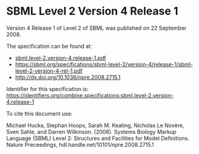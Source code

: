 # SBML Level 2 Version 4 Release 1
Version 4 Release 1 of Level 2 of SBML was published on 22 September 2008.

The specification can be found at:

* [sbml.level-2.version-4.release-1.pdf](https://raw.githubusercontent.com/combine-org/combine-specifications/main/specifications/files/sbml.level-2.version-4.release-1.pdf)
* https://sbml.org/specifications/sbml-level-2/version-4/release-1/sbml-level-2-version-4-rel-1.pdf
* http://dx.doi.org/10.1038/npre.2008.2715.1

Identifier for this specification is: https://identifiers.org/combine.specifications:sbml.level-2.version-4.release-1

To cite this document use:

Michael Hucka, Stephan Hoops, Sarah M. Keating, Nicholas Le Novère, Sven Sahle, and Darren Wilkinson. (2008). Systems Biology Markup Language (SBML) Level 2: Structures and Facilities for Model Definitions. Nature Preceedings, hdl.handle.net/10101/npre.2008.2715.1